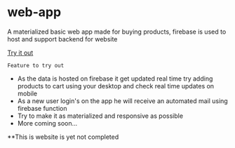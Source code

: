 # web-app
A materialized basic web app made for buying products, firebase is used to host and support backend for website 

[Try it out](https://truce-web-app-87773.firebaseapp.com)


`Feature to try out`
- As the data is hosted on firebase it get updated real time try adding products to cart using your desktop and check real time updates on mobile
- As a new user login's on the app he will receive an automated mail using firebase function
- Try to make it as materialized and responsive as possible
- More coming soon...




**This is website is yet not completed 
